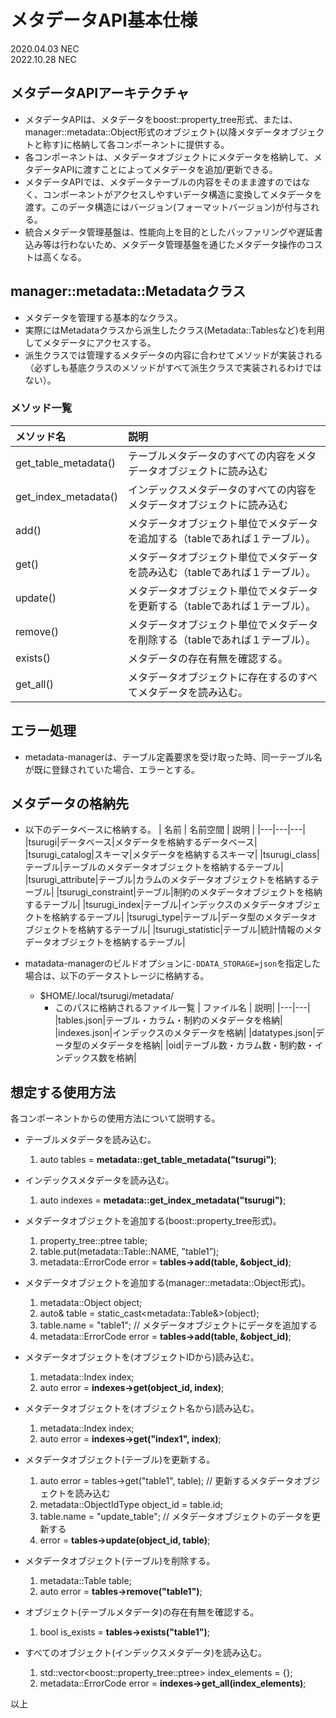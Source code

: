 
# メタデータAPI基本仕様

2020.04.03 NEC  
2022.10.28 NEC  

## メタデータAPIアーキテクチャ

* メタデータAPIは、メタデータをboost::property_tree形式、または、manager::metadata::Object形式のオブジェクト(以降メタデータオブジェクトと称す)に格納して各コンポーネントに提供する。
* 各コンポーネントは、メタデータオブジェクトにメタデータを格納して、メタデータAPIに渡すことによってメタデータを追加/更新できる。
* メタデータAPIでは、メタデータテーブルの内容をそのまま渡すのではなく、コンポーネントがアクセスしやすいデータ構造に変換してメタデータを渡す。このデータ構造にはバージョン(フォーマットバージョン)が付与される。
* 統合メタデータ管理基盤は、性能向上を目的としたバッファリングや遅延書込み等は行わないため、メタデータ管理基盤を通じたメタデータ操作のコストは高くなる。

## manager::metadata::Metadataクラス

* メタデータを管理する基本的なクラス。
* 実際にはMetadataクラスから派生したクラス(Metadata::Tablesなど)を利用してメタデータにアクセスする。
* 派生クラスでは管理するメタデータの内容に合わせてメソッドが実装される（必ずしも基底クラスのメソッドがすべて派生クラスで実装されるわけではない）。

### メソッド一覧

|メソッド名|説明|
|:---------|:---|
|get_table_metadata()|テーブルメタデータのすべての内容をメタデータオブジェクトに読み込む|
|get_index_metadata()|インデックスメタデータのすべての内容をメタデータオブジェクトに読み込む|
|add()|メタデータオブジェクト単位でメタデータを追加する（tableであれば１テーブル）。|
|get()|メタデータオブジェクト単位でメタデータを読み込む（tableであれば１テーブル）。|
|update()|メタデータオブジェクト単位でメタデータを更新する（tableであれば１テーブル）。|
|remove()|メタデータオブジェクト単位でメタデータを削除する（tableであれば１テーブル）。|
|exists()|メタデータの存在有無を確認する。|
|get_all()|メタデータオブジェクトに存在するのすべてメタデータを読み込む。|

## エラー処理

* metadata-managerは、テーブル定義要求を受け取った時、同一テーブル名が既に登録されていた場合、エラーとする。

## メタデータの格納先

* 以下のデータベースに格納する。
  | 名前 | 名前空間 | 説明 |
  |---|---|---|
  |tsurugi|データベース|メタデータを格納するデータベース|
  |tsurugi_catalog|スキーマ|メタデータを格納するスキーマ|
  |tsurugi_class|テーブル|テーブルのメタデータオブジェクトを格納するテーブル|
  |tsurugi_attribute|テーブル|カラムのメタデータオブジェクトを格納するテーブル|
  |tsurugi_constraint|テーブル|制約のメタデータオブジェクトを格納するテーブル|
  |tsurugi_index|テーブル|インデックスのメタデータオブジェクトを格納するテーブル|
  |tsurugi_type|テーブル|データ型のメタデータオブジェクトを格納するテーブル|
  |tsurugi_statistic|テーブル|統計情報のメタデータオブジェクトを格納するテーブル|


* matadata-managerのビルドオプションに`-DDATA_STORAGE=json`を指定した場合は、以下のデータストレージに格納する。
  * $HOME/.local/tsurugi/metadata/
    * このパスに格納されるファイル一覧
      | ファイル名 | 説明|
      |---|---|
      |tables.json|テーブル・カラム・制約のメタデータを格納|
      |indexes.json|インデックスのメタデータを格納|
      |datatypes.json|データ型のメタデータを格納|
      |oid|テーブル数・カラム数・制約数・インデックス数を格納|

## 想定する使用方法

各コンポーネントからの使用方法について説明する。

* テーブルメタデータを読み込む。
   1. auto tables = **metadata::get_table_metadata("tsurugi")**;

* インデックスメタデータを読み込む。
   1. auto indexes = **metadata::get_index_metadata("tsurugi")**;

* メタデータオブジェクトを追加する(boost::property_tree形式)。
  1. property_tree::ptree table;
  1. table.put(metadata::Table::NAME, ”table1”);
  1. metadata::ErrorCode error = **tables->add(table, &object_id)**;

* メタデータオブジェクトを追加する(manager::metadata::Object形式)。
  1. metadata::Object object;
  1. auto& table = static_cast\<metadata::Table&\>(object);
  1. table.name = "table1";       // メタデータオブジェクトにデータを追加する
  1. metadata::ErrorCode error = **tables->add(table, &object_id)**;

* メタデータオブジェクトを(オブジェクトIDから)読み込む。
  1. metadata::Index index;
  1. auto error = **indexes->get(object_id, index)**;

* メタデータオブジェクトを(オブジェクト名から)読み込む。
  1. metadata::Index index;
  1. auto error = **indexes->get("index1", index)**;

* メタデータオブジェクト(テーブル)を更新する。
  1. auto error = tables->get("table1", table);   // 更新するメタデータオブジェクトを読み込む
  1. metadata::ObjectIdType object_id = table.id;
  1. table.name = "update_table";   // メタデータオブジェクトのデータを更新する
  1. error = **tables->update(object_id, table)**;

* メタデータオブジェクト(テーブル)を削除する。
  1. metadata::Table table;
  1. auto error = **tables->remove("table1")**;

* オブジェクト(テーブルメタデータ)の存在有無を確認する。
  1. bool is_exists = **tables->exists("table1")**;

* すべてのオブジェクト(インデックスメタデータ)を読み込む。
  1. std::vector\<boost::property_tree::ptree\> index_elements = {};
  1. metadata::ErrorCode error = **indexes->get_all(index_elements)**;

以上
